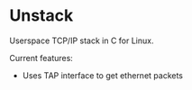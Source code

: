 # Unstack
Userspace TCP/IP stack in C for Linux.

Current features:
- Uses TAP interface to get ethernet packets

